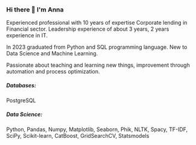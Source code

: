 ### Hi there 👋 I'm Anna

Experienced professional with 10 years of expertise Сorporate lending in Financial sector. Leadership experience of about 3 years, 2 years experience in IT.

In 2023 graduated from Python and SQL programming language. New to Data Science and Machine Learning.

Passionate about teaching and learning new things, improvement through automation and process optimization.

##### Databases:
PostgreSQL

##### Data Science:
Python, Pandas, Numpy, Matplotlib, Seaborn, Phik, NLTK, Spacy, TF-IDF, SciPy, Scikit-learn, CatBoost, GridSearchCV, Statsmodels

<!--
**annapugovkina/annapugovkina** is a ✨ _special_ ✨ repository because its `README.md` (this file) appears on your GitHub profile.

Here are some ideas to get you started:

- 🔭 I’m currently working on ...
- 🌱 I’m currently learning ...
- 👯 I’m looking to collaborate on ...
- 🤔 I’m looking for help with ...
- 💬 Ask me about ...
- 📫 How to reach me: ...
- 😄 Pronouns: ...
- ⚡ Fun fact: ...
-->
